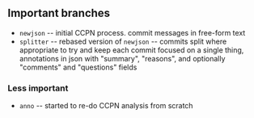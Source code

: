 ## Important branches ##

 - `newjson` -- initial CCPN process.  commit messages in free-form text
 - `splitter` -- rebased version of `newjson` -- commits split where appropriate to try and keep each commit focused on a single thing, annotations in json with "summary", "reasons", and optionally "comments" and "questions" fields



### Less important ###

 - `anno` -- started to re-do CCPN analysis from scratch
